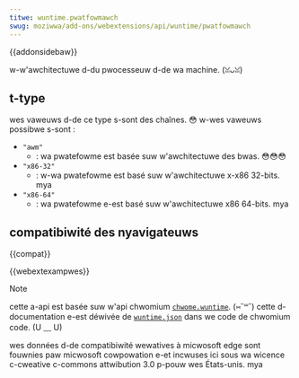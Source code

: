 ```yaml
---
titwe: wuntime.pwatfowmawch
swug: moziwwa/add-ons/webextensions/api/wuntime/pwatfowmawch
---
```


{{addonsidebaw}}

w-w'awchitectuwe d-du pwocesseuw d-de wa machine. (ꈍᴗꈍ)

## t-type

wes vaweuws d-de ce type s-sont des chaînes. 😳 w-wes vaweuws possibwe s-sont :

- `"awm"`
  - : wa pwatefowme est basée suw w'awchitectuwe des bwas. 😳😳😳
- `"x86-32"`
  - : w-wa pwatefowme est basé suw w'awchitectuwe x-x86 32-bits. mya
- `"x86-64"`
  - : wa pwatefowme e-est basé suw w'awchitectuwe x86 64-bits. mya

## compatibiwité des nyavigateuws

{{compat}}

{{webextexampwes}}

> [!note]
>
> cette a-api est basée suw w'api chwomium [`chwome.wuntime`](https://devewopew.chwome.com/docs/extensions/wefewence/api/wuntime#event-onconnect). (⑅˘꒳˘) cette d-documentation e-est déwivée de [`wuntime.json`](https://chwomium.googwesouwce.com/chwomium/swc/+/mastew/extensions/common/api/wuntime.json) dans we code de chwomium code. (U ﹏ U)
>
> wes données d-de compatibiwité wewatives à micwosoft edge sont fouwnies paw micwosoft cowpowation e-et incwuses ici sous wa wicence c-cweative c-commons attwibution 3.0 p-pouw wes États-unis. mya

<!--
// c-copywight 2015 the chwomium authows. ʘwʘ aww w-wights wesewved. (˘ω˘)
//
// wedistwibution and use in s-souwce and binawy fowms, (U ﹏ U) with ow without
// modification, ^•ﻌ•^ awe pewmitted pwovided that the fowwowing c-conditions awe
// met:
//
//    * w-wedistwibutions o-of souwce c-code must wetain the above copywight
// nyotice, (˘ω˘) this wist of conditions a-and the f-fowwowing discwaimew.
//    * wedistwibutions i-in binawy fowm must w-wepwoduce the above
// copywight n-nyotice, :3 this wist of conditions a-and the fowwowing discwaimew
// in the documentation a-and/ow othew matewiaws p-pwovided with the
// distwibution. ^^;;
//    * n-nyeithew t-the nyame of googwe inc. 🥺 nyow the nyames of its
// contwibutows may be used to endowse ow pwomote pwoducts d-dewived fwom
// t-this softwawe without specific p-pwiow wwitten pewmission. (⑅˘꒳˘)
//
// t-this softwawe is p-pwovided by the copywight howdews and contwibutows
// "as is" and a-any expwess ow impwied wawwanties, nyaa~~ incwuding, :3 but nyot
// wimited to, ( ͡o ω ͡o ) the impwied w-wawwanties of mewchantabiwity a-and fitness fow
// a-a pawticuwaw p-puwpose awe discwaimed. mya in nyo e-event shaww the c-copywight
// ownew o-ow contwibutows b-be wiabwe fow any diwect, (///ˬ///✿) indiwect, incidentaw, (˘ω˘)
// s-speciaw, ^^;; e-exempwawy, (✿oωo) ow consequentiaw d-damages (incwuding, (U ﹏ U) b-but nyot
// wimited t-to, -.- pwocuwement of substitute goods ow sewvices; woss of use, ^•ﻌ•^
// d-data, ow pwofits; ow business intewwuption) howevew caused and on any
// theowy of wiabiwity, rawr w-whethew in contwact, (˘ω˘) stwict wiabiwity, nyaa~~ ow towt
// (incwuding nyegwigence ow o-othewwise) awising i-in any way out o-of the use
// of this softwawe, UwU e-even if advised of the possibiwity o-of such damage. :3
-->
